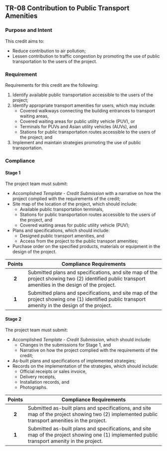 ## TR-08  Contribution to Public Transport Amenities
### Purpose and Intent
This credit aims to:

* Reduce contribution to air pollution;
* Lessen contribution to traffic congestion by promoting the use of public transportation to the users of the project.

### Requirement
Requirements for this credit are the following:

1. Identify available public transportation accessible to the users of the project;
2. Identify appropriate transport amenities for users, which may include:
    * Covered walkways connecting the building entrances to transport waiting areas,
    * Covered waiting areas for public utility vehicle (PUV), or
    * Terminals for PUVs and Asian utility vehicles (AUVs), and
    * Stations for public transportation routes accessible to the users of the project; and
3. Implement and maintain strategies promoting the use of public transportation.

### Compliance
#### Stage 1
The project team must submit:

* Accomplished _Template - Credit Submission_ with a narrative on how the project complied with the requirements of the credit;
* Site map of the location of the project, which should include:
    * Available public transportation terminals,
    * Stations for public transportation routes accessible to the users of the project, and
    * Covered waiting areas for public utility vehicle (PUV);
* Plans and specifications, which should include:
    * Designed public transport amenities, and
    * Access from the project to the public transport amenities;
* Purchase order on the specified products, materials or equipment in the design of the project.

| Points | Compliance Requirements |
|:------:|------------------------|
| **2**  | Submitted plans and specifications, and site map of the project showing two (2) identified public transport amenities in the design of the project. |
| **1**  | Submitted plans and specifications, and site map of the project showing one (1) identified public transport amenity in the design of the project. |

#### Stage 2
The project team must submit:

* Accomplished _Template - Credit Submission_, which should include:
    * Changes in the submissions for Stage 1, and
    * Narrative on how the project complied with the requirements of the credit;
* As-built plans and specifications of implemented strategies;
* Records on the implementation of the strategies, which should include:
    * Official receipts or sales invoice,
    * Delivery receipts,
    * Installation records, and
    * Photographs.

| Points | Compliance Requirements |
|:------:|------------------------|
| **2**  | Submitted as-built plans and specifications, and site map of the project showing two (2) implemented public transport amenities in the project. |
| **1**  | Submitted as-built plans and specifications, and site map of the project showing one (1) implemented public transport amenity in the project. |
